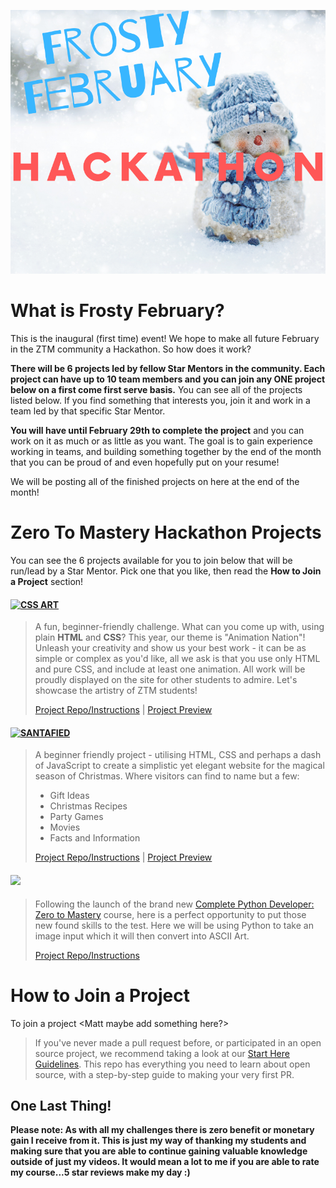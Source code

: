 
![](./Frosty%20February.png)


# What is Frosty February?
This is the inaugural (first time) event! We hope to make all future February in the ZTM community a Hackathon. So how does it work?

**There will be 6 projects led by fellow Star Mentors in the community. Each project can have up to 10 team members and you can join any ONE project below on a first come first serve basis.** You can see all of the projects listed below. If you find something that interests you, join it and work in a team led by that specific Star Mentor. 

**You will have until February 29th to complete the project** and you can work on it as much or as little as you want. The goal is to gain experience working in teams, and building something together by the end of the month that you can be proud of and even hopefully put on your resume!

We will be posting all of the finished projects on here at the end of the month!


# Zero To Mastery Hackathon Projects
You can see the 6 projects available for you to join below that will be run/lead by a Star Mentor. Pick one that you like, then read the **How to Join a Project** section!

#### [![CSS ART](https://img.shields.io/badge/CSS%20PROJECT-Animation%20Nation-yellow?style=for-the-badge&logo=CSS3)](./CSS-Art/)
> A fun, beginner-friendly challenge.
> What can you come up with, using plain **HTML** and **CSS**? This year, our theme is "Animation Nation"! Unleash your creativity and show us your best work - it can be as simple or complex as you'd like, all we ask is that you use only HTML and pure CSS, and include at least one animation. All work will be proudly displayed on the site for other students to admire. Let's showcase the artistry of ZTM students!
>
> [Project Repo/Instructions](./CSS-Art/README.md)  |  [Project Preview](https://www.ineedalink.com)

#### [![SANTAFIED](https://img.shields.io/badge/HTML%20PROJECT-Santafied-critical?style=for-the-badge&logo=HTML5)](./Santafied/)
> A beginner friendly project - utilising HTML, CSS and perhaps a dash of JavaScript to create a simplistic yet elegant website for the magical season of Christmas. Where visitors can find to name but a few:
> - Gift Ideas
> - Christmas Recipes
> - Party Games
> - Movies
> - Facts and Information
>
> [Project Repo/Instructions](./Santafied/README.md)  |  [Project Preview](https://www.ineedalink.com)

#### [![](https://img.shields.io/badge/PYTHON%20PROJECT-ASCII%20Art%20-blue?style=for-the-badge&logo=Python)](./ASCII-Art/)
> Following the launch of the brand new [Complete Python Developer: Zero to Mastery](https://www.udemy.com/course/complete-python-developer-zero-to-mastery/?couponCode=LEVELUPZTM) course, here is a perfect opportunity to put those new found skills to the test. Here we will be using Python to take an image input which it will then convert into ASCII Art.
>
> [Project Repo/Instructions](https://github.com/zero-to-mastery/python-art)

# How to Join a Project
To join a project <Matt maybe add something here?>

> If you've never made a pull request before, or participated in an open source project, we recommend taking a look at our [Start Here Guidelines](https://github.com/zero-to-mastery/start-here-guidelines). This repo has everything you need to learn about open source, with a step-by-step guide to making your very first PR.


## One Last Thing!

**Please note: As with all my challenges there is zero benefit or monetary gain I receive from it. This is just my way of thanking my students and making sure that you are able to continue gaining valuable knowledge outside of just my videos. It would mean a lot to me if you are able to rate my course...5 star reviews make my day :)**
